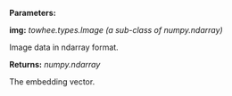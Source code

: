 **Parameters:**

**img:** *towhee.types.Image (a sub-class of numpy.ndarray)*

Image data in ndarray format.

**Returns:** *numpy.ndarray*

The embedding vector.

